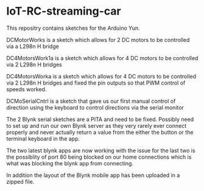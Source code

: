 # IoT-RC-streaming-car

This repositry contains sketches for the Arduino Yun.

DCMotorWorks is a sketch which allows for 2 DC motors to be controlled via a L298n H bridge 

DC4MotorsWork1a is a sketch which allows for 4 DC motors to be controlled via 2 L298n H bridges 

DC4MotorsWorka is a sketch which allows for 4 DC motors to be controlled via 2 L298n H bridges and fixed the pin outputs 
so that PWM control of speeds worked.

DCMoSerialCntrl is a sketch that gave us our first manual control of direction using the keyboard to control directions 
via the serial monitor

The 2 Blynk serial sketches are a PITA and need to be fixed. Possibly need to set up and run our own Blynk server as they very rarely ever connect properly and never actually return a value from the either the button or the terminal keyboard in the app.


The two latest blynk apps are now working with the issue for the last two is the possiblity of port 80 being blocked on our home connections which is what was blocking the blynk app from connecting.

In addition the layout of the Blynk mobile app has been uploaded in a zipped file.
